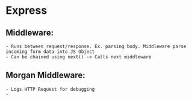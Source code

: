 # Express

## Middleware:
    - Runs between request/response. Ex. parsing body. Middleware parse incoming form data into JS Object
    - Can be chained using next() -> Calls next middleware

## Morgan Middleware:
    - Logs HTTP Request for debugging
    - 